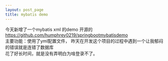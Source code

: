 ```yaml
---
layout: post_page
title: mybatis demo
---
```


今天新增了一个mybatis xml 的demo 开源的  
https://github.com/humphrey0219/springbootmybatisdemo  
主要功能：使用了yml配置文件，
昨天在开发这个项目的过程中遇到一个让我郁闷的错误就是连错了数据库  
花了好长时间，就是没有弄明白为啥登录不了。


